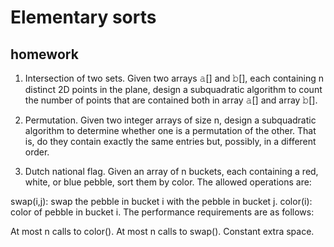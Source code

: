 # Elementary sorts

## homework
1. Intersection of two sets. Given two arrays 𝚊[] and 𝚋[], each containing n distinct 2D points in the plane, design a subquadratic algorithm to count the number of points that are contained both in array 𝚊[] and array 𝚋[].

2. Permutation. Given two integer arrays of size n, design a subquadratic algorithm to determine whether one is a permutation of the other. That is, do they contain exactly the same entries but, possibly, in a different order.

3. Dutch national flag. Given an array of n buckets, each containing a red, white, or blue pebble, sort them by color. The allowed operations are:

swap(i,j): swap the pebble in bucket i with the pebble in bucket j.
color(i): color of pebble in bucket i.
The performance requirements are as follows:

At most n calls to color().
At most n calls to swap().
Constant extra space.


